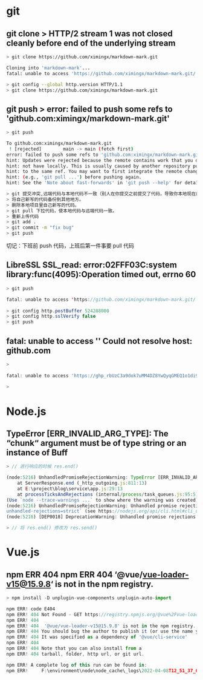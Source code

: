 # git

## git clone > HTTP/2 stream 1 was not closed cleanly before end of the underlying stream

```bash
> git clone https://github.com/ximingx/markdown-mark.git

Cloning into 'markdown-mark'...
fatal: unable to access 'https://github.com/ximingx/markdown-mark.git/': HTTP/2 stream 1 was not closed cleanly before end of the underlying stream

> git config --global http.version HTTP/1.1
> git clone https://github.com/ximingx/markdown-mark.git
```

## git push > error: failed to push some refs to 'github.com:ximingx/markdown-mark.git'

```bash
> git push

To github.com:ximingx/markdown-mark.git
 ! [rejected]        main -> main (fetch first)
error: failed to push some refs to 'github.com:ximingx/markdown-mark.git'
hint: Updates were rejected because the remote contains work that you do
hint: not have locally. This is usually caused by another repository pushing
hint: to the same ref. You may want to first integrate the remote changes
hint: (e.g., 'git pull ...') before pushing again.
hint: See the 'Note about fast-forwards' in 'git push --help' for details.

> git 提交冲突,远端代码与本地代码不一致（别人在你提交之前提交了代码，导致你本地现在的代码与远端现在的代码不一致。）
> 将自己新写的代码备份到其他地方。
> 删除本地项目里自己新写的代码。
> git pull 下拉代码，使本地代码与远端代码一致。
> 重新上传代码 
> git add .
> git commit -m "fix bug"
> git push
```

切记：下班前 push 代码，上班后第一件事要 pull 代码

## LibreSSL SSL_read: error:02FFF03C:system library:func(4095):Operation timed out, errno 60

```java
> git push

fatal: unable to access 'https://github.com/ximingx/markdown-mark.git/': LibreSSL SSL_read: error:02FFF03C:system library:func(4095):Operation timed out, errno 60
  
> git config http.postBuffer 524288000
> git config http.sslVerify false
> git push               
```

## fatal: unable to access '' Could not resolve host: github.com

```js
> 
  
fatal: unable to access 'https://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@github.com/ximingx/code.git/': Could not resolve host: github.com
  
>
```



# Node.js

## TypeError [ERR_INVALID_ARG_TYPE]: The “chunk“ argument must be of type string or an instance of Buff

```js
> // 进行响应的时候 res.end()

(node:5216) UnhandledPromiseRejectionWarning: TypeError [ERR_INVALID_ARG_TYPE]: The "chunk" argument must be of type string or an instance of Buffer. Received an instance of Object
    at ServerResponse.end (_http_outgoing.js:811:13)
    at E:\project\blog\service\app.js:29:13
    at processTicksAndRejections (internal/process/task_queues.js:95:5)
(Use `node --trace-warnings ...` to show where the warning was created)
(node:5216) UnhandledPromiseRejectionWarning: Unhandled promise rejection. This error originated either by throwing inside of an async function without a catch block, or by rejecting a promise which was not handled with .catch(). To terminate the node process on unhandled promise rejection, use the CLI flag `--
unhandled-rejections=strict` (see https://nodejs.org/api/cli.html#cli_unhandled_rejections_mode). (rejection id: 1)
(node:5216) [DEP0018] DeprecationWarning: Unhandled promise rejections are deprecated. In the future, promise rejections that are not handled will terminate the Node.js process with a non-zero exit code.

> // 将 res.end() 修改为 res.send()
```



# Vue.js

## npm ERR 404 npm ERR 404 ‘@vue/vue-loader-v15@15.9.8‘ is not in the npm registry.

```js
> npm install -D unplugin-vue-components unplugin-auto-import

npm ERR! code E404
npm ERR! 404 Not Found - GET https://registry.npmjs.org/@vue%2Fvue-loader-v15 - Not found
npm ERR! 404
npm ERR! 404  '@vue/vue-loader-v15@15.9.8' is not in the npm registry.
npm ERR! 404 You should bug the author to publish it (or use the name yourself!)
npm ERR! 404 It was specified as a dependency of '@vue/cli-service'
npm ERR! 404
npm ERR! 404 Note that you can also install from a
npm ERR! 404 tarball, folder, http url, or git url.

npm ERR! A complete log of this run can be found in:
npm ERR!     F:\environment\node\node_cache\_logs\2022-04-08T12_51_37_004Z-debug.log

```

